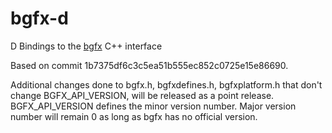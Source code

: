 # bgfx-d
D Bindings to the [bgfx](https://github.com/bkaradzic/bgfx) C++ interface

Based on commit 1b7375df6c3c5ea51b555ec852c0725e15e86690.

Additional changes done to bgfx.h, bgfxdefines.h, bgfxplatform.h that don't change BGFX_API_VERSION, will be released as a point release. BGFX_API_VERSION defines the minor version number. Major version number will remain 0 as long as bgfx has no official version.
